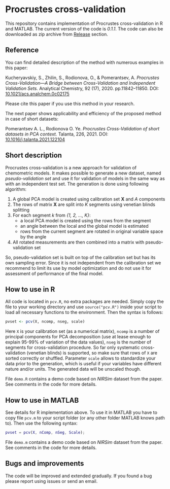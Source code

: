 # Procrustes cross-validation

This repository contains implementation of Procrustes cross-validation in R and MATLAB. The current version of the code is *0.1.1*. The code can also be downloaded as zip archive from [Release](https://github.com/svkucheryavski/pcv/releases) section.

## Reference

You can find detailed description of the method with numerous examples in this paper:

Kucheryavskiy, S., Zhilin, S., Rodionova, O., & Pomerantsev, A. *Procrustes Cross-Validation—A Bridge between Cross-Validation and Independent Validation Sets.* Analytical Chemistry,  92 (17), 2020. pp.11842–11850. DOI: [10.1021/acs.analchem.0c02175](https://doi.org/10.1021/acs.analchem.0c02175)

Please cite this paper if you use this method in your research.

The next paper shows applicability and efficiency of the proposed method in case of short datasets:

Pomerantsev A. L., Rodionova O. Ye. *Procrustes Cross-Validation of short datasets in PCA context.*
Talanta, 226, 2021. DOI: [10.1016/j.talanta.2021.122104](https://doi.org/10.1016/j.talanta.2021.122104)

## Short description

Procrustes cross-validation is a new approach for validation of chemometric models. It makes possible to generate a new dataset, named *pseudo-validation set* and use it for validation of models in the same way as with an independent test set. The generation is done using following algorithm:

1. A global PCA model is created using calibration set **X** and *A* components
2. The rows of matrix **X** are split into *K* segments using venetian blinds splitting
3. For each segment *k* from *{1, 2, ..., K}*:
    * a local PCA model is created using the rows from the segment
    * an angle between the local and the global model is estimated
    * rows from the current segment are rotated in original variable space by the angle
4. All rotated measurements are then combined into a matrix with pseudo-validation set

So, pseudo-validation set is built on top of the calibration set but has its own sampling error. Since it is not independent from the calibration set we recommend to limit its use by model optimization and do not use it for assessment of performance of the final model.

## How to use in R

All code is located in `pcv.R`, no extra packages are needed. Simply copy the file to your working directory and use `source("pcv.R")` inside your script to load all necessary functions to the environment. Then the syntax is follows:

```r
pvset <- pcv(X, ncomp, nseg, scale)
```

Here `X` is your calibration set (as a numerical matrix), `ncomp` is a number of principal components for PCA decomposition (use at lease enough to explain 95-99% of variation of the data values), `nseg` is the number of segments for cross-validation procedure. So far only systematic cross-validation (venetian blinds) is supported, so make sure that rows of `X` are sorted correctly or shuffled. Parameter `scale` allows to standardize your data prior to the generation, which is useful if your variables have different nature and/or units. The generated data will be unscaled though.

File `demo.R` contains a demo code based on *NIRSim* dataset from the paper. See comments in the code for more details.

## How to use in MATLAB

See details for R implementation above.  To use it in MATLAB you have to copy file `pcv.m` to your script folder (or any other folder MATLAB knows path to). Then use the following syntax:

```matlab
pvset = pcv(X, nComp, nSeg, Scale);
```

File `demo.m` contains a demo code based on *NIRSim* dataset from the paper. See comments in the code for more details.

## Bugs and improvements

The code will be improved and extended gradually. If you found a bug please report using issues or send an email.
